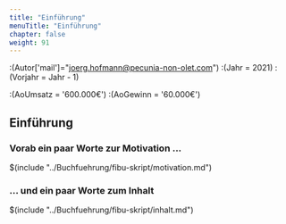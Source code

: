```yaml
---
title: "Einführung"
menuTitle: "Einführung"
chapter: false
weight: 91
---
```


:(Autor['mail']="joerg.hofmann@pecunia-non-olet.com")
:(Jahr = 2021)
:(Vorjahr = Jahr - 1)

:(AoUmsatz = '600.000€')
:(AoGewinn = '60.000€')


## Einführung

### Vorab ein paar Worte zur Motivation ...
$(include "../Buchfuehrung/fibu-skript/motivation.md")


### ... und ein paar Worte zum Inhalt
$(include "../Buchfuehrung/fibu-skript/inhalt.md")

